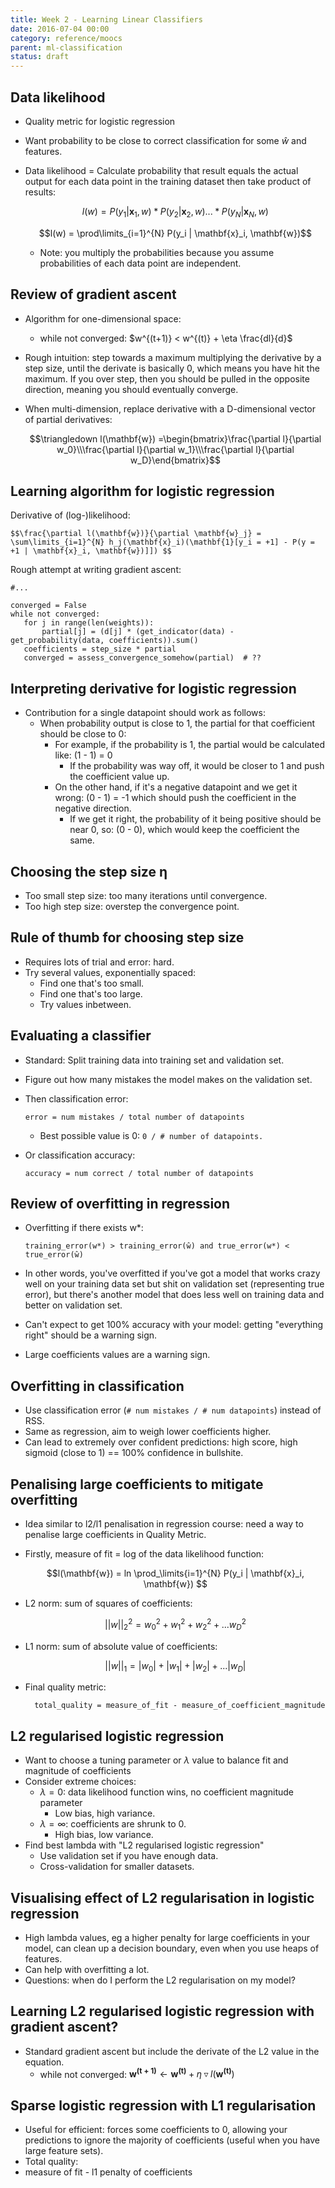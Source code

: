 ```yaml
---
title: Week 2 - Learning Linear Classifiers
date: 2016-07-04 00:00
category: reference/moocs
parent: ml-classification
status: draft
---
```


## Data likelihood

* Quality metric for logistic regression
* Want probability to be close to correct classification for some $\hat{w}$ and features.
* Data likelihood = Calculate probability that result equals the actual output for each data point in the training dataset then take product of results:

	$$l(w) = P(y_1 | \mathbf{x}_1,w) * P(y_2 | \mathbf{x}_2,w) ... * P(y_N | \mathbf{x}_N,w)$$

	$$l(w) = \prod\limits_{i=1}^{N} P(y_i | \mathbf{x}_i, \mathbf{w})$$

	* Note: you multiply the probabilities because you assume probabilities of each data point are independent.

## Review of gradient ascent

* Algorithm for one-dimensional space:
	* while not converged: $w^{(t+1)} < w^{(t)} + \eta \frac{dl}{d}$

* Rough intuition: step towards a maximum multiplying the derivative by a step size, until the derivate is basically 0, which means you have hit the maximum. If you over step, then you should be pulled in the opposite direction, meaning you should eventually converge.

* When multi-dimension, replace derivative with a D-dimensional vector of partial derivatives:

    $$\triangledown l(\mathbf{w}) =\begin{bmatrix}\frac{\partial l}{\partial w_0}\\\frac{\partial l}{\partial w_1}\\\frac{\partial l}{\partial w_D}\end{bmatrix}$$

## Learning algorithm for logistic regression

Derivative of (log-)likelihood:

    $$\frac{\partial l(\mathbf{w})}{\partial \mathbf{w}_j} = \sum\limits_{i=1}^{N} h_j(\mathbf{x}_i)(\mathbf{1}[y_i = +1] - P(y = +1 | \mathbf{x}_i, \mathbf{w})]]) $$

Rough attempt at writing gradient ascent:

    #...
    
    converged = False
    while not converged:
       for j in range(len(weights)):
           partial[j] = (d[j] * (get_indicator(data) - get_probability(data, coefficients)).sum()
       coefficients = step_size * partial
       converged = assess_convergence_somehow(partial)  # ??

## Interpreting derivative for logistic regression

* Contribution for a single datapoint should work as follows:
	* When probability output is close to 1, the partial for that coefficient should be close to 0:
		* For example, if the probability is 1, the partial would be calculated like: (1 - 1) = 0
			* If the probability was way off, it would be closer to 1 and push the coefficient value up.
		* On the other hand, if it's a negative datapoint and we get it wrong: (0 - 1) = -1 which should push the coefficient in the negative direction.
			* If we get it right, the probability of it being positive should be near 0, so: (0 - 0), which would keep the coefficient the same.

## Choosing the step size η

* Too small step size: too many iterations until convergence.
* Too high step size: overstep the convergence point.

## Rule of thumb for choosing step size

* Requires lots of trial and error: hard.
* Try several values, exponentially spaced:
	* Find one that's too small.
	* Find one that's too large.
	* Try values inbetween.

## Evaluating a classifier

* Standard: Split training data into training set and validation set.
* Figure out how many mistakes the model makes on the validation set.
* Then classification error:

      error = num mistakes / total number of datapoints

  * Best possible value is 0: `0 / # number of datapoints.`

* Or classification accuracy:

      accuracy = num correct / total number of datapoints

## Review of overfitting in regression

* Overfitting if there exists w*:

      training_error(w*) > training_error(ŵ) and true_error(w*) < true_error(ŵ)

* In other words, you've overfitted if you've got a model that works crazy well on your training data set but shit on validation set (representing true error), but there's another model that does less well on training data and better on validation set.
* Can't expect to get 100% accuracy with your model: getting "everything right" should be a warning sign.
* Large coefficients values are a warning sign.

## Overfitting in classification

* Use classification error (`# num mistakes / # num datapoints`) instead of RSS.
* Same as regression, aim to weigh lower coefficients higher.
* Can lead to extremely over confident predictions: high score, high sigmoid (close to 1) == 100% confidence in bullshite.

## Penalising large coefficients to mitigate overfitting

* Idea similar to l2/l1 penalisation in regression course: need a way to penalise large coefficients in Quality Metric.
* Firstly, measure of fit = log of the data likelihood function:

    $$l(\mathbf{w}) = ln \prod_\limits{i=1}^{N} P(y_i | \mathbf{x}_i, \mathbf{w}) $$

* L2 norm: sum of squares of coefficients:

   $$||w||_2^2 = w_0^2 + w_1^2 + w_2^2 + ... w_D^2 $$

* L1 norm: sum of absolute value of coefficients:

    $$||w||_1 = |w_0| + |w_1| + |w_2| + ... |w_D| $$

* Final quality metric:

        total_quality = measure_of_fit - measure_of_coefficient_magnitude

## L2 regularised logistic regression

* Want to choose a tuning parameter or $\lambda$ value to balance fit and magnitude of coefficients
* Consider extreme choices:
	* $\lambda = 0$: data likelihood function wins, no coefficient magnitude parameter
		* Low bias, high variance.
	* $\lambda = \infty$: coefficients are shrunk to 0.
		* High bias, low variance.
* Find best lambda with "L2 regularised logistic regression"
	* Use validation set if you have enough data.
	* Cross-validation for smaller datasets.

## Visualising effect of L2 regularisation in logistic regression

* High lambda values, eg a higher penalty for large coefficients in your model, can clean up a decision boundary, even when you use heaps of features.
* Can help with overfitting a lot.
* Questions: when do I perform the L2 regularisation on my model?

## Learning L2 regularised logistic regression with gradient ascent?

* Standard gradient ascent but include the derivate of the L2 value in the equation.
    * while not converged: $\mathbf{w^{(t+1)}} \leftarrow \mathbf{w^{(t)}} + \eta \triangledown l(\mathbf{w^{(t)}})$ 

## Sparse logistic regression with L1 regularisation

* Useful for efficient: forces some coefficients to 0, allowing your predictions to ignore the majority of coefficients (useful when you have large feature sets).
* Total quality:
*   measure of fit - l1 penalty of coefficients
